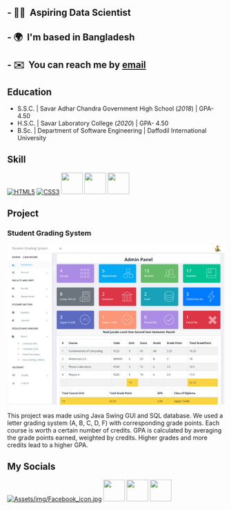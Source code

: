 ## - 👨‍💻  Aspiring Data Scientist 
## - 🌍  I'm based in Bangladesh
## - ✉️  You can reach me by [email](mailto:zami35-708@diu.edu.bd)

## Education
- S.S.C. | Savar Adhar Chandra Government High School (_2018_) | GPA- 4.50								       		
- H.S.C. | Savar Laboratory College (_2020_) | GPA- 4.50	 			        		
- B.Sc. | Department of Software Engineering | Daffodil International University

## Skill
<p align="left">
<a href="https://developer.mozilla.org/en-US/docs/Glossary/HTML5" target="_blank" rel="noreferrer"><img src="https://raw.githubusercontent.com/danielcranney/readme-generator/main/public/icons/skills/html5-colored.svg" width="50" height="50" alt="HTML5" /></a>
<a href="https://www.w3.org/TR/CSS/#css" target="_blank" rel="noreferrer"><img src="https://raw.githubusercontent.com/danielcranney/readme-generator/main/public/icons/skills/css3-colored.svg" width="50" height="50" alt="CSS3" /></a>
<a href="https://www.python.org/" target="_blank" rel="noreferrer"><img src="https://upload.wikimedia.org/wikipedia/commons/c/c3/Python-logo-notext.svg" width="50" height="50"  /></a>
<a href="https://www.java.com/en/" target="_blank" rel="noreferrer"><img src="https://upload.wikimedia.org/wikipedia/commons/b/bb/Java-logo.png" width="50" height="50" /></a>
<a href="https://www.mysql.com/" target="_blank" rel="noreferrer"><img src="https://upload.wikimedia.org/wikipedia/de/d/dd/MySQL_logo.svg" width="50" height="50" /></a>
</p>

## Project
### Student Grading System
<img src="Assets/img/grade.jpg" />

This project was made using Java Swing GUI and SQL database. We used a letter grading system (A, B, C, D, F) with corresponding grade points. Each course is worth a certain number of credits. GPA is calculated by averaging the grade points earned, weighted by credits. Higher grades and more credits lead to a higher GPA.

## My Socials

<p align="left">
<a href="https://www.facebook.com/profile.php?id=100010441387036" target="_blank" rel="noreferrer"><img src="https://commons.wikimedia.org/wiki/Category:Facebook_f_logos#/media/File:2023_Facebook_icon.svg" width="50" height="50" alt="Assets/img/Facebook_icon.jpg" /></a>
<a href="https://https://steamcommunity.com/profiles/76561198856054714" target="_blank" rel="noreferrer"><img src="[https://commons.wikimedia.org/wiki/Category:Facebook_f_logos#/media/File:2023_Facebook_icon.svg](https://upload.wikimedia.org/wikipedia/commons/8/83/Steam_icon_logo.svg)" width="50" height="50" /></a>
<a href="https://www.linkedin.com/in/hermi1/" target="_blank" rel="noreferrer"><img src="https://commons.wikimedia.org/wiki/File:LinkedIn_Logo.svg#/media/File:LinkedIn_Logo_2013_(2).svg" width="50" height="50" /></a>
<a href="https://www.youtube.com/c/ZamiW71" target="_blank" rel="noreferrer"><img src="https://en.m.wikipedia.org/wiki/File:YouTube_Logo_2017.svg" width="50" height="50" /></a>
</p>
